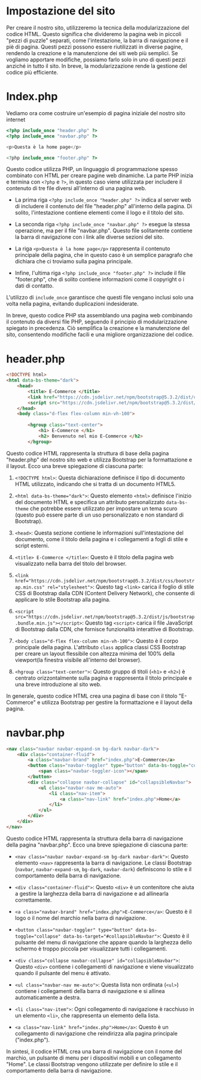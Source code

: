 # Impostazione del sito

Per creare il nostro sito, utilizzeremo la tecnica della modularizzazione del codice HTML. Questo significa che divideremo la pagina web in piccoli "pezzi di puzzle" separati, come l'intestazione, la barra di navigazione e il piè di pagina. Questi pezzi possono essere riutilizzati in diverse pagine, rendendo la creazione e la manutenzione dei siti web più semplici. Se vogliamo apportare modifiche, possiamo farlo solo in uno di questi pezzi anziché in tutto il sito. In breve, la modularizzazione rende la gestione del codice più efficiente.

# Index.php

Vediamo ora come costruire un'esempio di pagina iniziale del nostro sito internet

```php
<?php include_once "header.php" ?>
<?php include_once "navbar.php" ?>

<p>Questa è la home page</p>

<?php include_once "footer.php" ?>

```


Questo codice utilizza PHP, un linguaggio di programmazione spesso combinato con HTML per creare pagine web dinamiche. La parte PHP inizia e termina con `<?php` e `?>`, in questo caso viene utilizzata per includere il contenuto di tre file diversi all'interno di una pagina web.

- La prima riga `<?php include_once "header.php" ?>` indica al server web di includere il contenuto del file "header.php" all'interno della pagina. Di solito, l'intestazione contiene elementi come il logo e il titolo del sito.

- La seconda riga `<?php include_once "navbar.php" ?>` esegue la stessa operazione, ma per il file "navbar.php". Questo file solitamente contiene la barra di navigazione con i link alle diverse sezioni del sito.

- La riga `<p>Questa è la home page</p>` rappresenta il contenuto principale della pagina, che in questo caso è un semplice paragrafo che dichiara che ci troviamo sulla pagina principale.

- Infine, l'ultima riga `<?php include_once "footer.php" ?>` include il file "footer.php", che di solito contiene informazioni come il copyright o i dati di contatto.

L'utilizzo di `include_once` garantisce che questi file vengano inclusi solo una volta nella pagina, evitando duplicazioni indesiderate.

In breve, questo codice PHP sta assemblando una pagina web combinando il contenuto da diversi file PHP, seguendo il principio di modularizzazione spiegato in precedenza. Ciò semplifica la creazione e la manutenzione del sito, consentendo modifiche facili e una migliore organizzazione del codice.


# header.php

```html
<!DOCTYPE html>
<html data-bs-theme="dark">
    <head>
        <title> E-Commerce </title>
        <link href="https://cdn.jsdelivr.net/npm/bootstrap@5.3.2/dist/css/bootstrap.min.css" rel="stylesheet">
        <script src="https://cdn.jsdelivr.net/npm/bootstrap@5.3.2/dist/js/bootstrap.bundle.min.js"></script>
    </head>
    <body class="d-flex flex-column min-vh-100">
        
        <hgroup class="text-center">
            <h1> E-Commerce </h1>
            <h2> Benvenuto nel mio E-Commerce </h2>
        </hgroup>
```


Questo codice HTML rappresenta la struttura di base della pagina "header.php" del nostro sito web e utilizza Bootstrap per la formattazione e il layout. Ecco una breve spiegazione di ciascuna parte:

1. `<!DOCTYPE html>`: Questa dichiarazione definisce il tipo di documento HTML utilizzato, indicando che si tratta di un documento HTML5.

2. `<html data-bs-theme="dark">`: Questo elemento `<html>` definisce l'inizio del documento HTML e specifica un attributo personalizzato `data-bs-theme` che potrebbe essere utilizzato per impostare un tema scuro (questo può essere parte di un uso personalizzato e non standard di Bootstrap).

3. `<head>`: Questa sezione contiene le informazioni sull'intestazione del documento, come il titolo della pagina e i collegamenti a fogli di stile e script esterni.

4. `<title> E-Commerce </title>`: Questo è il titolo della pagina web visualizzato nella barra del titolo del browser.

5. `<link href="https://cdn.jsdelivr.net/npm/bootstrap@5.3.2/dist/css/bootstrap.min.css" rel="stylesheet">`: Questo tag `<link>` carica il foglio di stile CSS di Bootstrap dalla CDN (Content Delivery Network), che consente di applicare lo stile Bootstrap alla pagina.

6. `<script src="https://cdn.jsdelivr.net/npm/bootstrap@5.3.2/dist/js/bootstrap.bundle.min.js"></script>`: Questo tag `<script>` carica il file JavaScript di Bootstrap dalla CDN, che fornisce funzionalità interattive di Bootstrap.

7. `<body class="d-flex flex-column min-vh-100">`: Questo è il corpo principale della pagina. L'attributo `class` applica classi CSS Bootstrap per creare un layout flessibile con altezza minima del 100% della viewport(la finestra visibile all'interno del browser).

8. `<hgroup class="text-center">`: Questo gruppo di titoli (`<h1>` e `<h2>`) è centrato orizzontalmente sulla pagina e rappresenta il titolo principale e una breve introduzione al sito web.

In generale, questo codice HTML crea una pagina di base con il titolo "E-Commerce" e utilizza Bootstrap per gestire la formattazione e il layout della pagina.

# navbar.php

```html
<nav class="navbar navbar-expand-sm bg-dark navbar-dark">
    <div class="container-fluid">
        <a class="navbar-brand" href="index.php">E-Commerce</a>
        <button class="navbar-toggler" type="button" data-bs-toggle="collapse" data-bs-target="#collapsibleNavbar">
            <span class="navbar-toggler-icon"></span>
        </button>
        <div class="collapse navbar-collapse" id="collapsibleNavbar">
            <ul class="navbar-nav me-auto">
                <li class="nav-item">
                    <a class="nav-link" href="index.php">Home</a>
                </li>
            </ul>
        </div>
    </div>
</nav>
```


Questo codice HTML rappresenta la struttura della barra di navigazione della pagina "navbar.php". Ecco una breve spiegazione di ciascuna parte:

- `<nav class="navbar navbar-expand-sm bg-dark navbar-dark">`: Questo elemento `<nav>` rappresenta la barra di navigazione. Le classi Bootstrap (`navbar`, `navbar-expand-sm`, `bg-dark`, `navbar-dark`) definiscono lo stile e il comportamento della barra di navigazione.

- `<div class="container-fluid">`: Questo `<div>` è un contenitore che aiuta a gestire la larghezza della barra di navigazione e ad allinearla correttamente.

- `<a class="navbar-brand" href="index.php">E-Commerce</a>`: Questo è il logo o il nome del marchio nella barra di navigazione.

- `<button class="navbar-toggler" type="button" data-bs-toggle="collapse" data-bs-target="#collapsibleNavbar">`: Questo è il pulsante del menu di navigazione che appare quando la larghezza dello schermo è troppo piccola per visualizzare tutti i collegamenti.

- `<div class="collapse navbar-collapse" id="collapsibleNavbar">`: Questo `<div>` contiene i collegamenti di navigazione e viene visualizzato quando il pulsante del menu è attivato.

- `<ul class="navbar-nav me-auto">`: Questa lista non ordinata (`<ul>`) contiene i collegamenti della barra di navigazione e si allinea automaticamente a destra.

- `<li class="nav-item">`: Ogni collegamento di navigazione è racchiuso in un elemento `<li>`, che rappresenta un elemento della lista.

- `<a class="nav-link" href="index.php">Home</a>`: Questo è un collegamento di navigazione che reindirizza alla pagina principale ("index.php").

In sintesi, il codice HTML crea una barra di navigazione con il nome del marchio, un pulsante di menu per i dispositivi mobili e un collegamento "Home". Le classi Bootstrap vengono utilizzate per definire lo stile e il comportamento della barra di navigazione.
